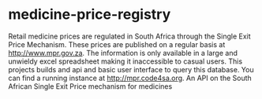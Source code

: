 medicine-price-registry
=======================

Retail medicine prices are regulated in South Africa through the Single Exit Price Mechanism. These prices are published on a regular basis at http://www.mpr.gov.za. The information is only available in a large and unwieldy excel spreadsheet making it inaccessible to casual users. This projects builds and api and basic user interface to query this database. You can find a running instance at http://mpr.code4sa.org.
An API on the South African Single Exit Price mechanism for medicines
